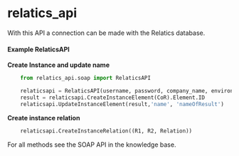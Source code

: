 # relatics_api

With this API a connection can be made with the Relatics database.


#### Example RelaticsAPI

<b>Create Instance and update name</b>

```python
    from relatics_api.soap import RelaticsAPI

    relaticsapi = RelaticsAPI(username, password, company_name, environment_id, workspace_id)
    result = relaticsapi.CreateInstanceElement(CoR).Element.ID
    relaticsapi.UpdateInstanceElement(result,'name', 'nameOfResult')
```

<b>Create instance relation</b>
```python
    relaticsapi.CreateInstanceRelation((R1, R2, Relation))
```

For all methods see the SOAP API in the knowledge base.
